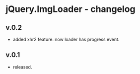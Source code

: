# jQuery.ImgLoader - changelog

## v.0.2

* added xhr2 feature. now loader has progress event.

## v.0.1

* released.
